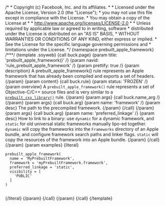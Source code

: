 /\* \* Copyright (c) Facebook, Inc. and its affiliates. \* \* Licensed
under the Apache License, Version 2.0 (the \"License\"); \* you may not
use this file except in compliance with the License. \* You may obtain a
copy of the License at \* \* http://www.apache.org/licenses/LICENSE-2.0
\* \* Unless required by applicable law or agreed to in writing,
software \* distributed under the License is distributed on an \"AS IS\"
BASIS, \* WITHOUT WARRANTIES OR CONDITIONS OF ANY KIND, either express
or implied. \* See the License for the specific language governing
permissions and \* limitations under the License. \*/ {namespace
prebuilt_apple_framework} /\*\*\*/ {template .soyweb} {call buck.page}
{param title: \'prebuilt_apple_framework()\' /} {param navid:
\'rule_prebuilt_apple_framework\' /} {param prettify: true /} {param
description} A prebuilt_apple_framework() rule represents an Apple
framework that has already been compiled and exports a set of headers.
{/param} {param content} {call buck.rule} {param status: \'FROZEN\' /}
{param overview} A `prebuilt_apple_framework()` rule represents a set of
Objective-C/C++ source files and is very similar to a
[`prebuilt_cxx_library()`](%7BROOT%7Drule/prebuilt_cxx_library.html)
rule. {/param} {param args} {call buck.name_arg /} {/param} {param args}
{call buck.arg} {param name: \'framework\' /} {param desc} The path to
the precompiled framework. {/param} {/call} {/param} {param args} {call
buck.arg} {param name: \'preferred_linkage\' /} {param desc} How to link
to a binary: use `dynamic` for a dynamic framework, and `static` for old
universal static frameworks manually lipo-ed together. `dynamic` will
copy the frameworks into the `Frameworks` directory of an Apple bundle,
and configure framework search paths and linker flags. `static` will
copy the resources of the framework into an Apple bundle. {/param}
{/call} {/param} {param examples} {literal}

``` {.prettyprint .lang-py}
prebuilt_apple_framework(
  name = 'MyPrebuiltFramework',
  framework = 'myPrebuiltFramework.framework',
  preferred_linkage = 'static',
  visibility = [
    'PUBLIC'
  ]
)
          
```

{/literal} {/param} {/call} {/param} {/call} {/template}
